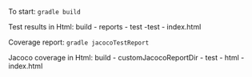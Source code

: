 To start:
   `gradle build`

Test results in Html:
   build - reports - test -test - index.html

Coverage report:
   `gradle jacocoTestReport`

Jacoco coverage in Html:
   build - customJacocoReportDir - test - html - index.html   